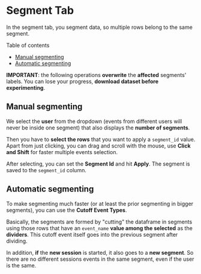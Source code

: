 # Segment Tab

In the segment tab, you segment data, so multiple rows belong to the same segment.

Table of contents
- [Manual segmenting](#manual-segmenting)
- [Automatic segmenting](#automatic-segmenting)

**IMPORTANT**: the following operations **overwrite** the **affected** segments' labels. You can lose your progress, **download dataset before experimenting**.

## Manual segmenting
We select the **user** from the dropdown (events from different users will never be inside one segment) that also displays the **number of segments**.

Then you have to **select the rows** that you want to apply a `segment_id` value. Apart from just clicking, you can drag and scroll with the mouse, use **Click and Shift** for faster multiple events selection.

After selecting, you can set the **Segment Id** and hit **Apply**. The segment is saved to the `segment_id` column.

## Automatic segmenting
To make segmenting much faster (or at least the prior segmenting in bigger segments), you can use the **Cutoff Event Types**.

Basically, the segments are formed by "cutting" the dataframe in segments using those rows that have an `event_name` **value among the selected** as the **dividers**. This cutoff event itself goes into the previous segment after dividing.

In addition, **if** the **new session** is started, it also goes to a **new segment**. So there are no different sessions events in the same segment, even if the user is the same.